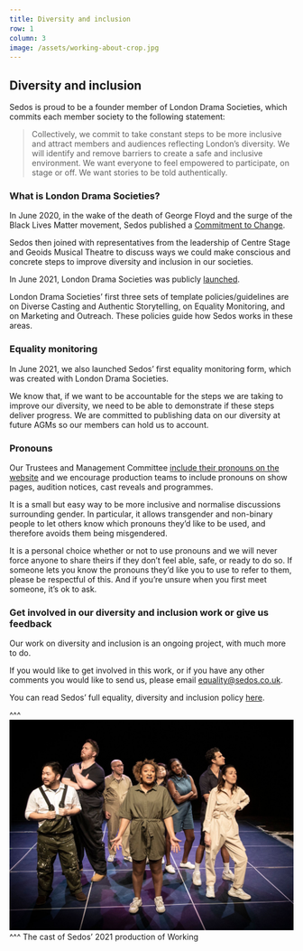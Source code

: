 ```yaml
---
title: Diversity and inclusion
row: 1
column: 3
image: /assets/working-about-crop.jpg
---
```

## Diversity and inclusion

Sedos is proud to be a founder member of London Drama Societies, which commits each member society to the following statement:

> Collectively, we commit to take constant steps to be more inclusive and attract members and audiences reflecting London’s diversity.
> We will identify and remove barriers to create a safe and inclusive environment. We want everyone to feel empowered to participate, on stage or off. We want stories to be told authentically.

### What is London Drama Societies?

In June 2020, in the wake of the death of George Floyd and the surge of the Black Lives Matter movement, Sedos published a [Commitment to Change](https://sedos.co.uk/news/2020-06-17-black-lives-matter---taking-action?mc_cid=1e3299df0b&mc_eid=74edd08618).

Sedos then joined with representatives from the leadership of Centre Stage and Geoids Musical Theatre to discuss ways we could make conscious and concrete steps to improve diversity and inclusion in our societies.

In June 2021, London Drama Societies was publicly [launched](https://sedos.co.uk/news/2021-06-06-a-new-commitment-to-diversity-and-inclusion).

London Drama Societies’ first three sets of template policies/guidelines are on Diverse Casting and Authentic Storytelling, on Equality Monitoring, and on Marketing and Outreach. These policies guide how Sedos works in these areas. 

### Equality monitoring

In June 2021, we also launched Sedos’ first equality monitoring form, which was created with London Drama Societies.

We know that, if we want to be accountable for the steps we are taking to improve our diversity, we need to be able to demonstrate if these steps deliver progress. We are committed to publishing data on our diversity at future AGMs so our members can hold us to account.

### Pronouns

Our Trustees and Management Committee [include their pronouns on the website](https://www.sedos.co.uk/about/how-we-operate) and we encourage production teams to include pronouns on show pages, audition notices, cast reveals and programmes.

It is a small but easy way to be more inclusive and normalise discussions surrounding gender. In particular, it allows transgender and non-binary people to let others know which pronouns they’d like to be used, and therefore avoids them being misgendered. 

It is a personal choice whether or not to use pronouns and we will never force anyone to share theirs if they don’t feel able, safe, or ready to do so. If someone lets you know the pronouns they’d like you to use to refer to them, please be respectful of this. And if you’re unsure when you first meet someone, it’s ok to ask.

### Get involved in our diversity and inclusion work or give us feedback

Our work on diversity and inclusion is an ongoing project, with much more to do.  

If you would like to get involved in this work, or if you have any other comments you would like to send us, please email [equality@sedos.co.uk](mailto:equality@sedos.co.uk).

You can read Sedos’ full equality, diversity and inclusion policy [here](https://www.sedos.co.uk/assets/policies/2022-10-edi-policy.pdf).

^^^
![Diversity and inclusion: the cast of Sedos’ 2021 production of Working](/assets/51630411608_a2d8c045e8_k.jpg)
^^^ The cast of Sedos’ 2021 production of Working